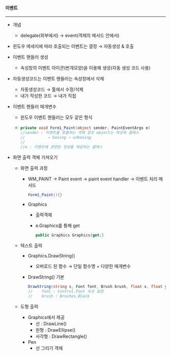 #### 이벤트

------

- 개념

  - delegate(외부에서) → event(객체의 메서드 안에서)

- 윈도우 메세지에 따라 호출되는 이벤트는 결정 → 자동생성 & 호출

- 이벤트 핸들러 생성

  - 속성창의 이벤트 아이콘(번개모양)을 이용해 생성(자동 생성 코드 사용)

- 자동생성코드는 이벤트 핸들러는 속성창에서 삭제

  - 자동생성코드 → 툴에서 수정/삭제
  - 내가 작성한 코드 → 내가 직접

- 이벤트 핸들러 매개변수

  - 윈도우 이벤트 핸들러는 모두 같은 형식

  - ```c#
    private void Form1_Paint(object sender, PaintEventArgs e)
    //sender : 이벤트를 호출하는 객체 참조 object는 최상위 클래스
    //			→ boxing → unboxing
    //
    //e : 이벤트에 관련된 정보를 제공하는 클래스
    ```

- 화면 출력 객체 가져오기

  - 화면 출력 과정

    - WM_PAINT → Paint event → paint event handler → 이벤트 처리 메서드

      ```c#
      Form1_Paint(){}
      ```

    - Graphics

      - 출력객체

      - e.Graphics를 통해 get

        ```c#
        public Graphics Graphics{get;}
        ```

  - 텍스트 출력

    - Graphics.DrawString()

      - 오버로드 된 함수 → 단일 함수명 + 다양한 매개변수

    - DrawString() 기본

      ```c#
      DrawString(string s, Font font, Brush brush, float x, float y)
      //	font : Control.Font 속성 설정
      //	brush : Brushes.Black
      ```

  - 도형 출력

    - Graphics에서 제공
      - 선 : DrawLine()
      - 원형 : DrawEllipse()
      - 사각형 : DrawRectangle()
    - Pen
      - 선 그리기 객체

